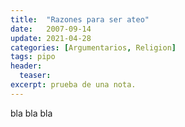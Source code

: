 ```yaml
---
title:  "Razones para ser ateo"
date:   2007-09-14
update: 2021-04-28
categories: [Argumentarios, Religion]
tags: pipo
header:
  teaser:
excerpt: prueba de una nota.
---
```


bla bla bla